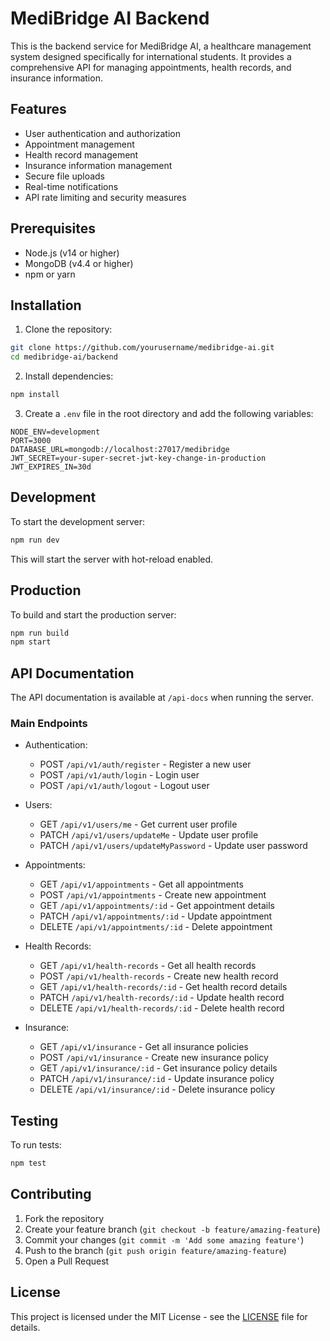 # MediBridge AI Backend

This is the backend service for MediBridge AI, a healthcare management system designed specifically for international students. It provides a comprehensive API for managing appointments, health records, and insurance information.

## Features

- User authentication and authorization
- Appointment management
- Health record management
- Insurance information management
- Secure file uploads
- Real-time notifications
- API rate limiting and security measures

## Prerequisites

- Node.js (v14 or higher)
- MongoDB (v4.4 or higher)
- npm or yarn

## Installation

1. Clone the repository:
```bash
git clone https://github.com/yourusername/medibridge-ai.git
cd medibridge-ai/backend
```

2. Install dependencies:
```bash
npm install
```

3. Create a `.env` file in the root directory and add the following variables:
```env
NODE_ENV=development
PORT=3000
DATABASE_URL=mongodb://localhost:27017/medibridge
JWT_SECRET=your-super-secret-jwt-key-change-in-production
JWT_EXPIRES_IN=30d
```

## Development

To start the development server:

```bash
npm run dev
```

This will start the server with hot-reload enabled.

## Production

To build and start the production server:

```bash
npm run build
npm start
```

## API Documentation

The API documentation is available at `/api-docs` when running the server.

### Main Endpoints

- Authentication:
  - POST `/api/v1/auth/register` - Register a new user
  - POST `/api/v1/auth/login` - Login user
  - POST `/api/v1/auth/logout` - Logout user

- Users:
  - GET `/api/v1/users/me` - Get current user profile
  - PATCH `/api/v1/users/updateMe` - Update user profile
  - PATCH `/api/v1/users/updateMyPassword` - Update user password

- Appointments:
  - GET `/api/v1/appointments` - Get all appointments
  - POST `/api/v1/appointments` - Create new appointment
  - GET `/api/v1/appointments/:id` - Get appointment details
  - PATCH `/api/v1/appointments/:id` - Update appointment
  - DELETE `/api/v1/appointments/:id` - Delete appointment

- Health Records:
  - GET `/api/v1/health-records` - Get all health records
  - POST `/api/v1/health-records` - Create new health record
  - GET `/api/v1/health-records/:id` - Get health record details
  - PATCH `/api/v1/health-records/:id` - Update health record
  - DELETE `/api/v1/health-records/:id` - Delete health record

- Insurance:
  - GET `/api/v1/insurance` - Get all insurance policies
  - POST `/api/v1/insurance` - Create new insurance policy
  - GET `/api/v1/insurance/:id` - Get insurance policy details
  - PATCH `/api/v1/insurance/:id` - Update insurance policy
  - DELETE `/api/v1/insurance/:id` - Delete insurance policy

## Testing

To run tests:

```bash
npm test
```

## Contributing

1. Fork the repository
2. Create your feature branch (`git checkout -b feature/amazing-feature`)
3. Commit your changes (`git commit -m 'Add some amazing feature'`)
4. Push to the branch (`git push origin feature/amazing-feature`)
5. Open a Pull Request

## License

This project is licensed under the MIT License - see the [LICENSE](LICENSE) file for details. 
